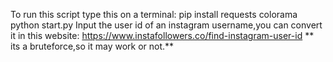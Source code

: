 To run this script type this on a terminal:
pip install requests colorama
python start.py
Input the user id of an instagram username,you can convert it in this website:
https://www.instafollowers.co/find-instagram-user-id
** its a bruteforce,so it may work or not.**